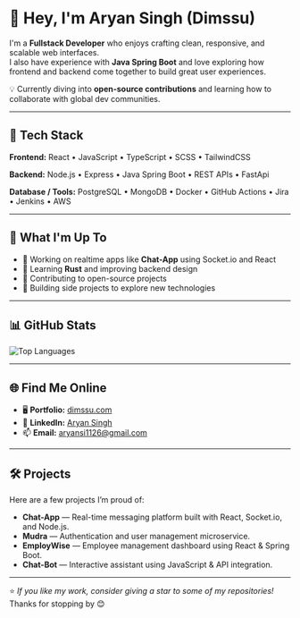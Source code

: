 # 👋 Hey, I'm Aryan Singh (Dimssu)

I'm a **Fullstack Developer** who enjoys crafting clean, responsive, and scalable web interfaces.  
I also have experience with **Java Spring Boot** and love exploring how frontend and backend come together to build great user experiences.  

💡 Currently diving into **open-source contributions** and learning how to collaborate with global dev communities.

---

## 🧰 Tech Stack

**Frontend:** React • JavaScript • TypeScript • SCSS • TailwindCSS

**Backend:** Node.js • Express • Java Spring Boot • REST APIs • FastApi

**Database / Tools:** PostgreSQL • MongoDB • Docker • GitHub Actions • Jira • Jenkins • AWS

---

## 🚀 What I'm Up To

- 💬 Working on realtime apps like **Chat-App** using Socket.io and React  
- 🌱 Learning **Rust** and improving backend design  
- 🤝 Contributing to open-source projects  
- 🧠 Building side projects to explore new technologies

---

## 📊 GitHub Stats

![Top Languages](https://github-readme-stats.vercel.app/api/top-langs/?username=dimssu&layout=compact)

---

## 🌐 Find Me Online

- 🖥️ **Portfolio:** [dimssu.com](https://www.dimssu.com/)  
- 💼 **LinkedIn:** [Aryan Singh](https://www.linkedin.com/in/aryan-singh-9987a11b7/)  
- 📫 **Email:** aryansi1126@gmail.com

---

## 🛠 Projects

Here are a few projects I’m proud of:

- **Chat-App** — Real-time messaging platform built with React, Socket.io, and Node.js.  
- **Mudra** — Authentication and user management microservice.  
- **EmployWise** — Employee management dashboard using React & Spring Boot.  
- **Chat-Bot** — Interactive assistant using JavaScript & API integration.

---

⭐ *If you like my work, consider giving a star to some of my repositories!*  
Thanks for stopping by 😊
